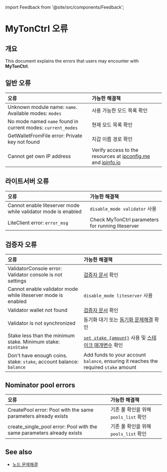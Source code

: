 import Feedback from '@site/src/components/Feedback';

# MyTonCtrl 오류

## 개요

This document explains the errors that users may encounter with **MyTonCtrl**.

## 일반 오류

| 오류                                                                                                    | 가능한 해결책                                                                                                                                       |
| :---------------------------------------------------------------------------------------------------- | :-------------------------------------------------------------------------------------------------------------------------------------------- |
| Unknown module name: `name`. Available modes: `modes` | 사용 가능한 모드 목록 확인                                                                                                                               |
| No mode named `name` found in current modes: `current_modes`                          | 현재 모드 목록 확인                                                                                                                                   |
| GetWalletFromFile error: Private key not found                                        | 지갑 이름 경로 확인                                                                                                                                   |
| Cannot get own IP address                                                                             | Verify access to the resources at [ipconfig.me](https://ifconfig.me/ip) and [ipinfo.io](https://ipinfo.io/ip) |

## 라이트서버 오류

| 오류                                                            | 가능한 해결책                                           |
| :------------------------------------------------------------ | :------------------------------------------------ |
| Cannot enable liteserver mode while validator mode is enabled | `disable_mode validator` 사용                       |
| LiteClient error: `error_msg`                 | Check MyTonCtrl parameters for running liteserver |

## 검증자 오류

| 오류                                                                                                                  | 가능한 해결책                                                                                                                                                                                  |
| :------------------------------------------------------------------------------------------------------------------ | :--------------------------------------------------------------------------------------------------------------------------------------------------------------------------------------- |
| ValidatorConsole error: Validator console is not settings                                           | [검증자 문서](/v3/guidelines/nodes/nodes-troubleshooting#validator-console-is-not-settings) 확인                                                                                                |
| Cannot enable validator mode while liteserver mode is enabled                                                       | `disable_mode liteserver` 사용                                                                                                                                                             |
| Validator wallet not found                                                                                          | [검증자 문서](/v3/guidelines/nodes/running-nodes/validator-node#view-the-list-of-wallets) 확인                                                                                                  |
| Validator is not synchronized                                                                                       | 동기화 대기 또는 [동기화 문제해결](/v3/guidelines/nodes/nodes-troubleshooting#about-no-progress-in-node-synchronization-within-3-hours) 확인                                                             |
| Stake less than the minimum stake. Minimum stake: `minStake`                        | [`set stake {amount}`](/v3/guidelines/nodes/running-nodes/validator-node#your-validator-is-now-ready) 사용 및 [스테이크 매개변수](/v3/documentation/network/configs/blockchain-configs#param-17) 확인 |
| Don't have enough coins. stake: `stake`, account balance: `balance` | Add funds to your account `balance`, ensuring it reaches the required `stake` amount                                                                                                     |

## Nominator pool errors

| 오류                                                                                                                               | 가능한 해결책                     |
| :------------------------------------------------------------------------------------------------------------------------------- | :-------------------------- |
| CreatePool error: Pool with the same parameters already exists                                                   | 기존 풀 확인을 위해 `pools_list` 확인 |
| create_single_pool error: Pool with the same parameters already exists | 기존 풀 확인을 위해 `pools_list` 확인 |

## See also

- [노드 문제해결](/v3/guidelines/nodes/nodes-troubleshooting) <Feedback />
  <Feedback />

